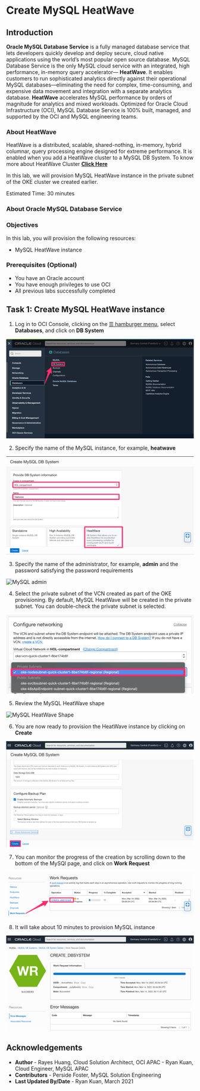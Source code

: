 # Create MySQL HeatWave

## Introduction

**Oracle MySQL Database Service** is a fully managed database service that lets developers quickly develop and deploy secure, cloud native applications using the world’s most popular open source database. MySQL Database Service is the only MySQL cloud service with an integrated, high performance, in-memory query accelerator—
**HeatWave**. It enables customers to run sophisticated analytics directly against their operational MySQL databases—eliminating the need for complex, time-consuming, and expensive data movement and integration with a separate analytics database. **HeatWave** accelerates MySQL performance by orders of magnitude for analytics and mixed workloads. Optimized for Oracle Cloud Infrastructure (OCI), MySQL Database Service is 100% built, managed, and supported by the OCI and MySQL engineering teams.

### About HeatWave

HeatWave is a distributed, scalable, shared-nothing, in-memory, hybrid columnar, query processing engine designed for extreme performance. It is enabled when you add a HeatWave cluster to a MySQL DB System. To know more about HeatWave Cluster <a href="https://dev.mysql.com/doc/heatwave/en/heatwave-introduction.html" target="\_blank">**Click Here**</a>

In this lab, we will provision MySQL HeatWave instance in the private subnet of the OKE cluster we created earlier.

Estimated Time: 30 minutes

### About Oracle MySQL Database Service


### Objectives

In this lab, you will provision the following resources:
* MySQL HeatWave instance

### Prerequisites (Optional)

* You have an Oracle account
* You have enough privileges to use OCI
* All previous labs successfully completed

## Task 1: Create MySQL HeatWave instance

1. Log in to OCI Console, clicking on the <a href="#menu">&#9776; hamburger menu</a>, select **Databases**, and click on **DB System**

![MDS Menu](images/mds-menu.png)

2. Specify the name of the MySQL instance, for example, **heatwave**

![MySQL name](images/heatwave-name.png)

3. Specify the name of the administrator, for example, **admin** and the password satisfying the password requirements

![MySQL admin](images/mds-admin.png)

4. Select the private subnet of the VCN created as part of the OKE provisioning. By default, MySQL HeatWave will be created in the private subnet. You can double-check the private subnet is selected.

![MySQL subnet](images/mds-subnet.png)

5. Review the MySQL HeatWave shape

![MySQL HeatWave Shape](images/mds-shape.png)

6. You are now ready to provision the HeatWave instance by clicking on **Create**

![Create MySQL HeatWave](images/mds-create.png)

7. You can monitor the progress of the creation by scrolling down to the bottom of the MySQl page, and click on **Work Request**

![MySQL work request](images/mds-work-request.png)

8. It will take about 10 minutes to provision MySQL instance

![MySQL Completed](images/mds-completed.png)



## Acknowledgements
* **Author** 
             - Rayes Huang, Cloud Solution Architect, OCI APAC
			 - Ryan Kuan, Cloud Engineer, MySQL APAC
* **Contributors** 
			 - Perside Foster, MySQL Solution Engineering 
* **Last Updated By/Date** - Ryan Kuan, March 2021